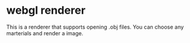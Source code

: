 # webgl renderer
This is a renderer that supports opening .obj files. You can choose any marterials and render a image.
